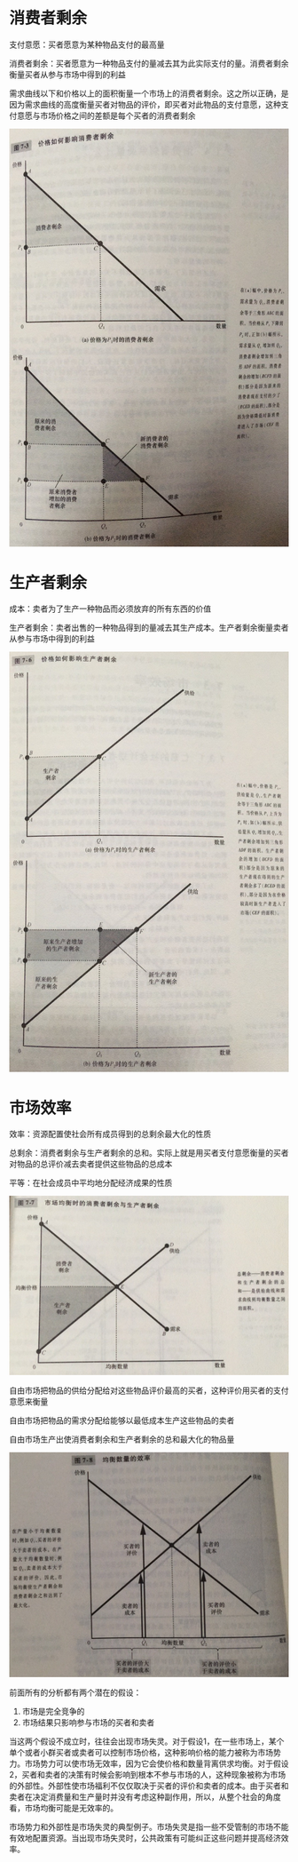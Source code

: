 # 消费者剩余

支付意愿：买者愿意为某种物品支付的最高量

消费者剩余：买者愿意为一种物品支付的量减去其为此实际支付的量。消费者剩余衡量买者从参与市场中得到的利益

需求曲线以下和价格以上的面积衡量一个市场上的消费者剩余。这之所以正确，是因为需求曲线的高度衡量买者对物品的评价，即买者对此物品的支付意愿，这种支付意愿与市场价格之间的差额是每个买者的消费者剩余

![WechatIMG1](./WechatIMG1.jpeg)



# 生产者剩余

成本：卖者为了生产一种物品而必须放弃的所有东西的价值

生产者剩余：卖者出售的一种物品得到的量减去其生产成本。生产者剩余衡量卖者从参与市场中得到的利益

![WechatIMG2](./WechatIMG2.jpeg)



# 市场效率

效率：资源配置使社会所有成员得到的总剩余最大化的性质

总剩余：消费者剩余与生产者剩余的总和。实际上就是用买者支付意愿衡量的买者对物品的总评价减去卖者提供这些物品的总成本

平等：在社会成员中平均地分配经济成果的性质

![WechatIMG3](./WechatIMG3.jpeg)

自由市场把物品的供给分配给对这些物品评价最高的买者，这种评价用买者的支付意愿来衡量

自由市场把物品的需求分配给能够以最低成本生产这些物品的卖者

自由市场生产出使消费者剩余和生产者剩余的总和最大化的物品量

![WechatIMG5](./WechatIMG5.jpeg)

前面所有的分析都有两个潜在的假设：

1. 市场是完全竞争的
2. 市场结果只影响参与市场的买者和卖者

当这两个假设不成立时，往往会出现市场失灵。对于假设1，在一些市场上，某个单个或者小群买者或卖者可以控制市场价格，这种影响价格的能力被称为市场势力。市场势力可以使市场无效率，因为它会使价格和数量背离供求均衡。对于假设2，买者和卖者的决策有时候会影响到根本不参与市场的人，这种现象被称为市场的外部性。外部性使市场福利不仅仅取决于买者的评价和卖者的成本。由于买者和卖者在决定消费量和生产量时并没有考虑这种副作用，所以，从整个社会的角度看，市场均衡可能是无效率的。

市场势力和外部性是市场失灵的典型例子。市场失灵是指一些不受管制的市场不能有效地配置资源。当出现市场失灵时，公共政策有可能纠正这些问题并提高经济效率。

